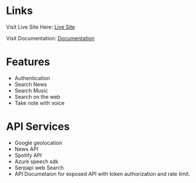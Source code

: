 # Links
Visit Live Site Here:
[Live Site](http://hackathon.tanvirmahin.tech/)

Visit Documentation:
[Documentation](https://api.tanvirmahin.tech/api/docs-swagger)

# Features

 - Authentication
 - Search News
 - Search Music
 - Search on the web
 - Take note with voice

# API Services

 - Google geolocation
 - News API
 - Spotify API
 - Azure speech sdk
 - Serpapi web Search
 - API Documetaion for exposed API with token authorization and rate limit.
